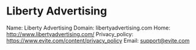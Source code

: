 
# Liberty Advertising

Name: Liberty Advertising
Domain: libertyadvertising.com
Home: http://www.libertyadvertising.com/
Privacy_policy: https://www.evite.com/content/privacy_policy
Email: support@evite.com
